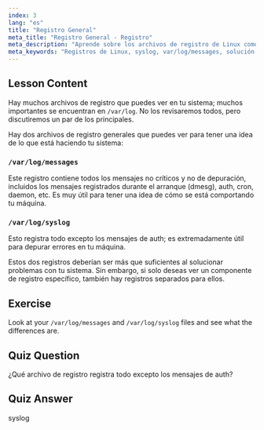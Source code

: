 ```yaml
---
index: 3
lang: "es"
title: "Registro General"
meta_title: "Registro General - Registro"
meta_description: "Aprende sobre los archivos de registro de Linux como /var/log/messages y syslog. Comprende sus diferencias para una solución de problemas efectiva del sistema. ¡Comienza tu viaje en Linux!"
meta_keywords: "Registros de Linux, syslog, var/log/messages, solución de problemas de Linux, Linux para principiantes, guía de Linux, registros del sistema"
---
```


## Lesson Content

Hay muchos archivos de registro que puedes ver en tu sistema; muchos importantes se encuentran en `/var/log`. No los revisaremos todos, pero discutiremos un par de los principales.

Hay dos archivos de registro generales que puedes ver para tener una idea de lo que está haciendo tu sistema:

### `/var/log/messages`

Este registro contiene todos los mensajes no críticos y no de depuración, incluidos los mensajes registrados durante el arranque (dmesg), auth, cron, daemon, etc. Es muy útil para tener una idea de cómo se está comportando tu máquina.

### `/var/log/syslog`

Esto registra todo excepto los mensajes de auth; es extremadamente útil para depurar errores en tu máquina.

Estos dos registros deberían ser más que suficientes al solucionar problemas con tu sistema. Sin embargo, si solo deseas ver un componente de registro específico, también hay registros separados para ellos.

## Exercise

Look at your `/var/log/messages` and `/var/log/syslog` files and see what the differences are.

## Quiz Question

¿Qué archivo de registro registra todo excepto los mensajes de auth?

## Quiz Answer

syslog
